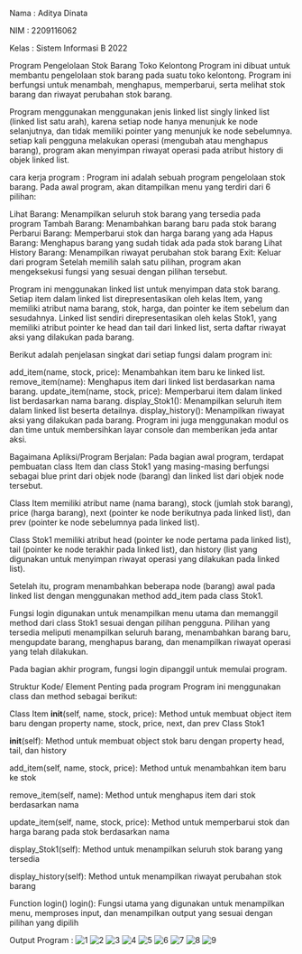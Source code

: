 Nama : Aditya Dinata

NIM  : 2209116062

Kelas : Sistem Informasi B 2022


Program Pengelolaan Stok Barang Toko Kelontong
Program ini dibuat untuk membantu pengelolaan stok barang pada suatu toko kelontong. Program ini berfungsi untuk menambah, menghapus, memperbarui, serta melihat stok barang dan riwayat perubahan stok barang.

Program menggunakan menggunakan jenis linked list singly linked list (linked list satu arah), karena setiap node hanya menunjuk ke node selanjutnya, dan tidak memiliki pointer yang menunjuk ke node sebelumnya. setiap kali pengguna melakukan operasi (mengubah atau menghapus barang), program akan menyimpan riwayat operasi pada atribut history di objek linked list.

cara kerja program :
Program ini adalah sebuah program pengelolaan stok barang. Pada awal program, akan ditampilkan menu yang terdiri dari 6 pilihan:

Lihat Barang: Menampilkan seluruh stok barang yang tersedia pada program
Tambah Barang: Menambahkan barang baru pada stok barang
Perbarui Barang: Memperbarui stok dan harga barang yang ada
Hapus Barang: Menghapus barang yang sudah tidak ada pada stok barang
Lihat History Barang: Menampilkan riwayat perubahan stok barang
Exit: Keluar dari program
Setelah memilih salah satu pilihan, program akan mengeksekusi fungsi yang sesuai dengan pilihan tersebut.

Program ini menggunakan linked list untuk menyimpan data stok barang. Setiap item dalam linked list direpresentasikan oleh kelas Item, yang memiliki atribut nama barang, stok, harga, dan pointer ke item sebelum dan sesudahnya. Linked list sendiri direpresentasikan oleh kelas Stok1, yang memiliki atribut pointer ke head dan tail dari linked list, serta daftar riwayat aksi yang dilakukan pada barang.

Berikut adalah penjelasan singkat dari setiap fungsi dalam program ini:

add_item(name, stock, price): Menambahkan item baru ke linked list.
remove_item(name): Menghapus item dari linked list berdasarkan nama barang.
update_item(name, stock, price): Memperbarui item dalam linked list berdasarkan nama barang.
display_Stok1(): Menampilkan seluruh item dalam linked list beserta detailnya.
display_history(): Menampilkan riwayat aksi yang dilakukan pada barang.
Program ini juga menggunakan modul os dan time
untuk membersihkan layar console dan memberikan jeda antar aksi.

Bagaimana Apliksi/Program Berjalan:
 Pada bagian awal program, terdapat pembuatan class Item dan class Stok1 yang masing-masing berfungsi sebagai blue print dari objek node (barang) dan linked list dari objek node tersebut.

Class Item memiliki atribut name (nama barang), stock (jumlah stok barang), price (harga barang), next (pointer ke node berikutnya pada linked list), dan prev (pointer ke node sebelumnya pada linked list).

Class Stok1 memiliki atribut head (pointer ke node pertama pada linked list), tail (pointer ke node terakhir pada linked list), dan history (list yang digunakan untuk menyimpan riwayat operasi yang dilakukan pada linked list).

Setelah itu, program menambahkan beberapa node (barang) awal pada linked list dengan menggunakan method add_item pada class Stok1.

Fungsi login digunakan untuk menampilkan menu utama dan memanggil method dari class Stok1 sesuai dengan pilihan pengguna. Pilihan yang tersedia meliputi menampilkan seluruh barang, menambahkan barang baru, mengupdate barang, menghapus barang, dan menampilkan riwayat operasi yang telah dilakukan.

Pada bagian akhir program, fungsi login dipanggil untuk memulai program.


Struktur Kode/ Element Penting pada program
Program ini menggunakan class dan method sebagai berikut:

Class Item
__init__(self, name, stock, price): Method untuk membuat object item baru dengan property name, stock, price, next, dan prev
Class Stok1

__init__(self): Method untuk membuat object stok baru dengan property head, tail, dan history

add_item(self, name, stock, price): Method untuk menambahkan item baru ke stok

remove_item(self, name): Method untuk menghapus item dari stok berdasarkan nama

update_item(self, name, stock, price): Method untuk memperbarui stok dan harga barang pada stok berdasarkan nama

display_Stok1(self): Method untuk menampilkan seluruh stok barang yang tersedia

display_history(self): Method untuk menampilkan riwayat perubahan stok barang

Function login()
login(): Fungsi utama yang digunakan untuk menampilkan menu, memproses input, dan menampilkan output yang sesuai dengan pilihan yang dipilih

Output Program :
![1](https://user-images.githubusercontent.com/126496425/225896846-3a811f92-69d9-44f3-881c-de294a4e0cee.png)
![2](https://user-images.githubusercontent.com/126496425/225897450-e5eae64a-3f5a-4051-9978-ce39a6794f65.png)
![3](https://user-images.githubusercontent.com/126496425/225899012-7d7e579c-e1e9-4442-9a86-de492d2c2062.png)
![4](https://user-images.githubusercontent.com/126496425/225899071-e2e05bff-407c-4a0a-b6d5-50c9147ebb82.png)
![5](https://user-images.githubusercontent.com/126496425/225899138-9bc8c54c-a82a-47f7-8c86-6d7ed5e0289b.png)
![6](https://user-images.githubusercontent.com/126496425/225899169-4fd23210-04ed-4185-9ba2-6aefd6f89d1c.png)
![7](https://user-images.githubusercontent.com/126496425/225899191-9fc28cea-c9bb-4e0c-9aca-6184111e3647.png)
![8](https://user-images.githubusercontent.com/126496425/225899228-a202ca2e-b216-41c5-b680-2c28982222ce.png)
![9](https://user-images.githubusercontent.com/126496425/225899265-4b9b15e0-668d-4006-b535-1073d0653cda.png)







